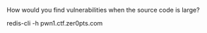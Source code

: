 How would you find vulnerabilities when the source code is large?

redis-cli -h pwn1.ctf.zer0pts.com